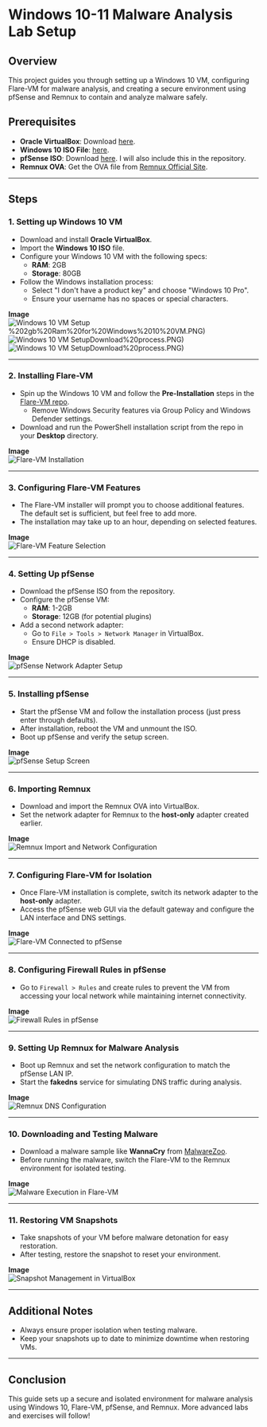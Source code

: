 # Windows 10-11 Malware Analysis Lab Setup

## Overview
This project guides you through setting up a Windows 10 VM, configuring Flare-VM for malware analysis, and creating a secure environment using pfSense and Remnux to contain and analyze malware safely.

## Prerequisites
- **Oracle VirtualBox**: Download [here](https://www.virtualbox.org/).
- **Windows 10 ISO File**: [here](https://www.bing.com/ck/a?!&&p=ab5b918e3ff54241JmltdHM9MTcyOTQ2ODgwMCZpZ3VpZD0yOWEzMGNjMC00YzViLTZjZjctMDhkYi0xODRkNGQ3MjZkZjAmaW5zaWQ9NTIxMA&ptn=3&ver=2&hsh=3&fclid=29a30cc0-4c5b-6cf7-08db-184d4d726df0&psq=windows+10+iso&u=a1aHR0cHM6Ly93d3cubWljcm9zb2Z0LmNvbS9lbi11cy9zb2Z0d2FyZS1kb3dubG9hZC93aW5kb3dzMTBJU08_bXNvY2tpZD0yOWEzMGNjMDRjNWI2Y2Y3MDhkYjE4NGQ0ZDcyNmRmMA&ntb=1).
- **pfSense ISO**: Download [here](https://www.pfsense.org/download/). I will also include this in the repository.
- **Remnux OVA**: Get the OVA file from [Remnux Official Site](https://docs.remnux.org/install-distro/get-virtual-appliance).

---

## Steps

### 1. Setting up Windows 10 VM
- Download and install **Oracle VirtualBox**.
- Import the **Windows 10 ISO** file.
- Configure your Windows 10 VM with the following specs:
  - **RAM**: 2GB
  - **Storage**: 80GB
- Follow the Windows installation process:
  - Select "I don't have a product key" and choose "Windows 10 Pro".
  - Ensure your username has no spaces or special characters.

**Image**  
![Windows 10 VM Setup](https://github.com/Jacob-Brown-950/Malware-Analysis-Environment/blob/main/Screenshots/3)%202gb%20Ram%20for%20Windows%2010%20VM.PNG)
![Windows 10 VM Setup](https://github.com/Jacob-Brown-950/Malware-Analysis-Environment/blob/main/Screenshots/5)Download%20process.PNG)
![Windows 10 VM Setup](https://github.com/Jacob-Brown-950/Malware-Analysis-Environment/blob/main/Screenshots/5)Download%20process.PNG)

---

### 2. Installing Flare-VM
- Spin up the Windows 10 VM and follow the **Pre-Installation** steps in the [Flare-VM repo](https://github.com/mandiant/flare-vm).
  - Remove Windows Security features via Group Policy and Windows Defender settings.
- Download and run the PowerShell installation script from the repo in your **Desktop** directory.

**Image**  
![Flare-VM Installation](path/to/image2.png)

---

### 3. Configuring Flare-VM Features
- The Flare-VM installer will prompt you to choose additional features. The default set is sufficient, but feel free to add more.
- The installation may take up to an hour, depending on selected features.

**Image**  
![Flare-VM Feature Selection](path/to/image3.png)

---

### 4. Setting Up pfSense
- Download the pfSense ISO from the repository.
- Configure the pfSense VM:
  - **RAM**: 1-2GB
  - **Storage**: 12GB (for potential plugins)
- Add a second network adapter:
  - Go to `File > Tools > Network Manager` in VirtualBox.
  - Ensure DHCP is disabled.

**Image**  
![pfSense Network Adapter Setup](path/to/image4.png)

---

### 5. Installing pfSense
- Start the pfSense VM and follow the installation process (just press enter through defaults).
- After installation, reboot the VM and unmount the ISO.
- Boot up pfSense and verify the setup screen.

**Image**  
![pfSense Setup Screen](path/to/image5.png)

---

### 6. Importing Remnux
- Download and import the Remnux OVA into VirtualBox.
- Set the network adapter for Remnux to the **host-only** adapter created earlier.

**Image**  
![Remnux Import and Network Configuration](path/to/image6.png)

---

### 7. Configuring Flare-VM for Isolation
- Once Flare-VM installation is complete, switch its network adapter to the **host-only** adapter.
- Access the pfSense web GUI via the default gateway and configure the LAN interface and DNS settings.

**Image**  
![Flare-VM Connected to pfSense](path/to/image7.png)

---

### 8. Configuring Firewall Rules in pfSense
- Go to `Firewall > Rules` and create rules to prevent the VM from accessing your local network while maintaining internet connectivity.

**Image**  
![Firewall Rules in pfSense](path/to/image8.png)

---

### 9. Setting Up Remnux for Malware Analysis
- Boot up Remnux and set the network configuration to match the pfSense LAN IP.
- Start the **fakedns** service for simulating DNS traffic during analysis.

**Image**  
![Remnux DNS Configuration](path/to/image9.png)

---

### 10. Downloading and Testing Malware
- Download a malware sample like **WannaCry** from [MalwareZoo](https://github.com/abuisa/MalwareZoo).
- Before running the malware, switch the Flare-VM to the Remnux environment for isolated testing.

**Image**  
![Malware Execution in Flare-VM](path/to/image10.png)

---

### 11. Restoring VM Snapshots
- Take snapshots of your VM before malware detonation for easy restoration.
- After testing, restore the snapshot to reset your environment.

**Image**  
![Snapshot Management in VirtualBox](path/to/image11.png)

---

## Additional Notes
- Always ensure proper isolation when testing malware.
- Keep your snapshots up to date to minimize downtime when restoring VMs.

---

## Conclusion
This guide sets up a secure and isolated environment for malware analysis using Windows 10, Flare-VM, pfSense, and Remnux. More advanced labs and exercises will follow!
